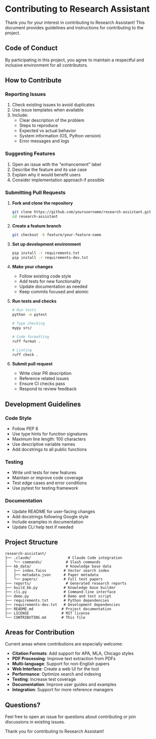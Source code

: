 # Contributing to Research Assistant

Thank you for your interest in contributing to Research Assistant! This document provides guidelines and instructions for contributing to the project.

## Code of Conduct

By participating in this project, you agree to maintain a respectful and inclusive environment for all contributors.

## How to Contribute

### Reporting Issues

1. Check existing issues to avoid duplicates
2. Use issue templates when available
3. Include:
   - Clear description of the problem
   - Steps to reproduce
   - Expected vs actual behavior
   - System information (OS, Python version)
   - Error messages and logs

### Suggesting Features

1. Open an issue with the "enhancement" label
2. Describe the feature and its use case
3. Explain why it would benefit users
4. Consider implementation approach if possible

### Submitting Pull Requests

1. **Fork and clone the repository**
   ```bash
   git clone https://github.com/yourusername/research-assistant.git
   cd research-assistant
   ```

2. **Create a feature branch**
   ```bash
   git checkout -b feature/your-feature-name
   ```

3. **Set up development environment**
   ```bash
   pip install -r requirements.txt
   pip install -r requirements-dev.txt
   ```

4. **Make your changes**
   - Follow existing code style
   - Add tests for new functionality
   - Update documentation as needed
   - Keep commits focused and atomic

5. **Run tests and checks**
   ```bash
   # Run tests
   python -m pytest

   # Type checking
   mypy src/

   # Code formatting
   ruff format .

   # Linting
   ruff check .
   ```

6. **Submit pull request**
   - Write clear PR description
   - Reference related issues
   - Ensure CI checks pass
   - Respond to review feedback

## Development Guidelines

### Code Style

- Follow PEP 8
- Use type hints for function signatures
- Maximum line length: 100 characters
- Use descriptive variable names
- Add docstrings to all public functions

### Testing

- Write unit tests for new features
- Maintain or improve code coverage
- Test edge cases and error conditions
- Use pytest for testing framework

### Documentation

- Update README for user-facing changes
- Add docstrings following Google style
- Include examples in documentation
- Update CLI help text if needed

## Project Structure

```
research-assistant/
├── .claude/                 # Claude Code integration
│   └── commands/           # Slash commands
├── kb_data/                # Knowledge base data
│   ├── index.faiss        # Vector search index
│   ├── metadata.json      # Paper metadata
│   └── papers/            # Full text papers
├── reports/                # Generated research reports
├── build_kb.py            # Knowledge base builder
├── cli.py                 # Command-line interface
├── demo.py                # Demo and test script
├── requirements.txt       # Python dependencies
├── requirements-dev.txt   # Development dependencies
├── README.md             # Project documentation
├── LICENSE               # MIT license
└── CONTRIBUTING.md       # This file
```

## Areas for Contribution

Current areas where contributions are especially welcome:

- **Citation Formats**: Add support for APA, MLA, Chicago styles
- **PDF Processing**: Improve text extraction from PDFs
- **Multi-language**: Support for non-English papers
- **Web Interface**: Create a web UI for the tool
- **Performance**: Optimize search and indexing
- **Testing**: Increase test coverage
- **Documentation**: Improve user guides and examples
- **Integration**: Support for more reference managers

## Questions?

Feel free to open an issue for questions about contributing or join discussions in existing issues.

Thank you for contributing to Research Assistant!
